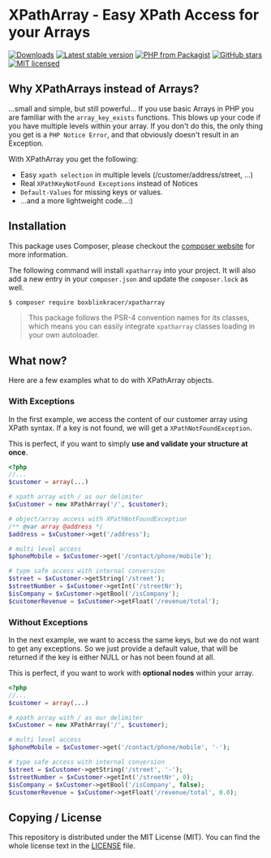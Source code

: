 XPathArray - Easy XPath Access for your Arrays
=================

[![Downloads](https://img.shields.io/packagist/dt/boxblinkracer/xpatharray.svg?style=flat-square)](https://packagist.org/packages/boxblinkracer/xpatharray)
[![Latest stable version](https://img.shields.io/packagist/v/boxblinkracer/xpatharray.svg?style=flat-square)](https://packagist.org/packages/boxblinkracer/xpatharray)
[![PHP from Packagist](https://img.shields.io/packagist/php-v/boxblinkracer/xpatharray.svg?style=flat-square)](./composer.json)
[![GitHub stars](https://img.shields.io/github/stars/boxblinkracer/xpatharray.svg?style=flat-square&label=Stars&style=flat-square)](https://github.com/boxblinkracer/xpatharray/stargazers)
[![MIT licensed](https://img.shields.io/github/license/boxblinkracer/xpatharray.svg?style=flat-square)](https://github.com/boxblinkracer/xpatharray/blob/master/LICENSE)


## Why XPathArrays instead of Arrays?
...small and simple, but still powerful...
If you use basic Arrays in PHP you are familiar with the `array_key_exists` functions.
This blows up your code if you have multiple levels within your array.
If you don't do this, the only thing you get is a `PHP Notice Error`, and that obviously doesn't 
result in an Exception.

With XPathArray you get the following:

* Easy `xpath selection` in multiple levels (/customer/address/street, ...)
* Real `XPathKeyNotFound Exceptions` instead of Notices
* `Default-Values` for missing keys or values.
* ...and a more lightweight code...:)


## Installation
This package uses Composer, please checkout the [composer website](https://getcomposer.org) for more information.

The following command will install `xpatharray` into your project. 
It will also add a new entry in your `composer.json` and update the `composer.lock` as well.

```bash
$ composer require boxblinkracer/xpatharray
```

> This package follows the PSR-4 convention names for its classes, which means you can easily integrate `xpatharray` classes loading in your own autoloader.



## What now?
Here are a few examples what to do with XPathArray objects.


### With Exceptions 
In the first example, we access the content of our customer array using XPath syntax.
If a key is not found, we will get a `XPathNotFoundException`.

This is perfect, if you want to simply **use and validate your structure at once**.

```php
<?php
//...
$customer = array(...)

# xpath array with / as our delimiter
$xCustomer = new XPathArray('/', $customer);

# object/array access with XPathNotFoundException
/** @var array @address */
$address = $xCustomer->get('/address');

# multi level access
$phoneMobile = $xCustomer->get('/contact/phone/mobile');

# type safe access with internal conversion
$street = $xCustomer->getString('/street');
$streetNumber = $xCustomer->getInt('/streetNr');
$isCompany = $xCustomer->getBool('/isCompany');
$customerRevenue = $xCustomer->getFloat('/revenue/total');
```

### Without Exceptions 
In the next example, we want to access the same keys, but we do not
want to get any exceptions. So we just provide a default value, that
will be returned if the key is either NULL or has not been found at all.

This is perfect, if you want to work with **optional nodes** within your array.

```php
<?php
//...
$customer = array(...)

# xpath array with / as our delimiter
$xCustomer = new XPathArray('/', $customer);

# multi level access
$phoneMobile = $xCustomer->get('/contact/phone/mobile', '-');

# type safe access with internal conversion
$street = $xCustomer->getString('/street', '-');
$streetNumber = $xCustomer->getInt('/streetNr', 0);
$isCompany = $xCustomer->getBool('/isCompany', false);
$customerRevenue = $xCustomer->getFloat('/revenue/total', 0.0);
```


## Copying / License
This repository is distributed under the MIT License (MIT). You can find the whole license text in the [LICENSE](LICENSE) file.